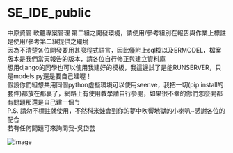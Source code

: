 # SE_IDE_public
中原資管 軟體專案管理 第二組之開發環境，請使用/參考組別在報告與作業上標註是使用/參考第二組提供之環境  
因為不清楚各位開發要用甚麼程式語言，因此僅附上sql檔以及ERMODEL，檔案版本是我們當天報告的版本，請各位自行修正與建立資料庫  
想用django的同學也可以使用我建好的模板，我這邊試了是能RUNSERVER，只是models.py還是要自己建喔！    
假設你們組想共用同個python虛擬環境可以使用seenve，我把一切(pip install的套件)都放在那裏了，網路上有使用教學請自行參閱，如果很不幸的你們怎麼開都有問題那還是自己建一個ㄅ      
P.S. 請勿不標註就使用，不然科米蛙會到你的夢中吹響地獄的小喇叭~感謝各位的配合  
若有任何問題可來詢問我-吳岱芸  

![image](https://github.com/ijustwanthighergrade/SE_IDE_public/assets/92104631/093707df-5a6a-4026-b6c4-3f5b9bbcaceb)  
  
